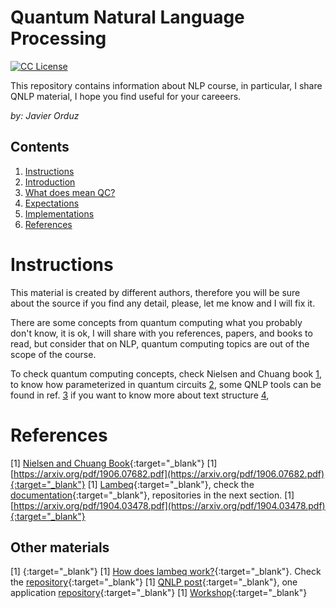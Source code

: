 # Quantum Natural Language Processing

[license-badge]: https://img.shields.io/badge/License-CC-orange
[license]: https://creativecommons.org/licenses/by-nc-sa/3.0/deed.en
[![CC License][license-badge]][license]


This repository contains information about NLP course, in particular, I share QNLP material, I hope 
you find useful for your careeers.

*by: Javier Orduz*

## Contents
1. [Instructions](#instructions)
1. [Introduction](#intro)
1. [What does mean QC?](#wthQCmeans)
1. [Expectations](#expectations)
1. [Implementations](#implementations)
1. [References](#references)



# Instructions<a name="instructions"></a>
This material is created by different authors, therefore you will be sure about the source if you find 
any detail, please, let me know and I will fix it.

There are some concepts from quantum computing what you probably don't know, 
it is ok, I will share with you references, papers, and books to read, but 
consider that on NLP, quantum computing topics are out of the scope of the course.

To check quantum computing concepts, check Nielsen and Chuang book [1](#references), to know how parameterized in quantum circuits [2](#references), some QNLP tools can be found in ref. [3](#references)
if you want to know more about text structure [4](#references), 








# References<a name="references"></a>
[1] [Nielsen and Chuang Book](https://www.google.com/books/edition/Quantum_Computation_and_Quantum_Informat/aai-P4V9GJ8C?hl=en&gbpv=0){:target="_blank"}
[1] [https://arxiv.org/pdf/1906.07682.pdf](https://arxiv.org/pdf/1906.07682.pdf){:target="_blank"}
[1] [Lambeq](https://www.researchgate.net/publication/355225410_lambeq_An_Efficient_High-Level_Python_Library_for_Quantum_NLP){:target="_blank"}, check the [documentation]( https://cqcl.github.io/lambeq/){:target="_blank"}, repositories in the next section.
[1] [https://arxiv.org/pdf/1904.03478.pdf](https://arxiv.org/pdf/1904.03478.pdf){:target="_blank"}

<!--
[1] [](){:target="_blank"}
[1] [](){:target="_blank"}
[1] [](){:target="_blank"}
-->
## Other materials
[1] [](https://cqwbkpro.s3.eu-west-2.amazonaws.com/wp-content/uploads/2021/11/24115346/CAMBRIDGE_QUANTUM_QNLP.pdf)
{:target="_blank"}
[1] [How does lambeq work?](https://medium.com/cambridge-quantum-computing/quantum-natural-language-processing-ii-6b6a44b319b2){:target="_blank"}. 
Check the [repository](https://github.com/CQCL/lambeq){:target="_blank"}
[1] [QNLP post](https://medium.com/cambridge-quantum-computing/quantum-natural-language-processing-748d6f27b31d){:target="_blank"}, one application [repository](https://github.com/oxford-quantum-group/discopy/blob/ab2b356bd3cad1dfb55ca6606d6c4b4181fe590c/notebooks/qnlp-experiment.ipynb){:target="_blank"}
[1] [Workshop](https://quantumweek2020.cambridgequantum.com/qnlp.html){:target="_blank"}